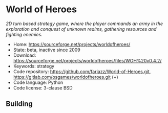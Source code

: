 # World of Heroes

_2D turn based strategy game, where the player commands an army in the exploration and conquest of unknown realms, gathering resources and fighting enemies._

- Home: https://sourceforge.net/projects/worldofheroes/
- State: beta, inactive since 2009
- Download: https://sourceforge.net/projects/worldofheroes/files/WOH%20v0.4.2/
- Keywords: strategy
- Code repository: https://github.com/fariazz/World-of-Heroes.git, https://gitlab.com/osgames/worldofheroes.git (+)
- Code language: Python
- Code license: 3-clause BSD

## Building

